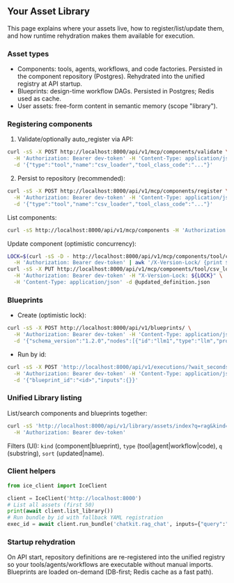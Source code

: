## Your Asset Library

This page explains where your assets live, how to register/list/update them, and how runtime rehydration makes them available for execution.

### Asset types
- Components: tools, agents, workflows, and code factories. Persisted in the component repository (Postgres). Rehydrated into the unified registry at API startup.
- Blueprints: design-time workflow DAGs. Persisted in Postgres; Redis used as cache.
- User assets: free-form content in semantic memory (scope "library").

### Registering components
1) Validate/optionally auto_register via API:
```bash
curl -sS -X POST http://localhost:8000/api/v1/mcp/components/validate \
  -H 'Authorization: Bearer dev-token' -H 'Content-Type: application/json' \
  -d '{"type":"tool","name":"csv_loader","tool_class_code":"..."}'
```
2) Persist to repository (recommended):
```bash
curl -sS -X POST http://localhost:8000/api/v1/mcp/components/register \
  -H 'Authorization: Bearer dev-token' -H 'Content-Type: application/json' \
  -d '{"type":"tool","name":"csv_loader","tool_class_code":"..."}'
```

List components:
```bash
curl -sS http://localhost:8000/api/v1/mcp/components -H 'Authorization: Bearer dev-token'
```

Update component (optimistic concurrency):
```bash
LOCK=$(curl -sS -D - http://localhost:8000/api/v1/mcp/components/tool/csv_loader \
  -H 'Authorization: Bearer dev-token' | awk '/X-Version-Lock/ {print $2}')
curl -sS -X PUT http://localhost:8000/api/v1/mcp/components/tool/csv_loader \
  -H 'Authorization: Bearer dev-token' -H "X-Version-Lock: ${LOCK}" \
  -H 'Content-Type: application/json' -d @updated_definition.json
```

### Blueprints
- Create (optimistic lock):
```bash
curl -sS -X POST http://localhost:8000/api/v1/blueprints/ \
  -H 'Authorization: Bearer dev-token' -H 'Content-Type: application/json' -H 'X-Version-Lock: __new__' \
  -d '{"schema_version":"1.2.0","nodes":[{"id":"llm1","type":"llm","provider":"openai","model":"gpt-4o","prompt":"Say hi"}]}'
```
- Run by id:
```bash
curl -sS -X POST 'http://localhost:8000/api/v1/executions/?wait_seconds=5' \
  -H 'Authorization: Bearer dev-token' -H 'Content-Type: application/json' \
  -d '{"blueprint_id":"<id>","inputs":{}}'
```

### Unified Library listing
List/search components and blueprints together:
```bash
curl -sS 'http://localhost:8000/api/v1/library/assets/index?q=rag&kind=component' \
  -H 'Authorization: Bearer dev-token'
```
Filters (UI): `kind` (component|blueprint), `type` (tool|agent|workflow|code), `q` (substring), `sort` (updated|name).

### Client helpers
```python
from ice_client import IceClient

client = IceClient('http://localhost:8000')
# List all assets (first 50)
print(await client.list_library())
# Run bundle by id with fallback YAML registration
exec_id = await client.run_bundle('chatkit.rag_chat', inputs={"query":"Hi"}, blueprint_yaml_path='Plugins/bundles/chatkit/workflows/rag_chat.yaml', wait_seconds=5)
```

### Startup rehydration
On API start, repository definitions are re-registered into the unified registry so your tools/agents/workflows are executable without manual imports. Blueprints are loaded on-demand (DB-first; Redis cache as a fast path).
